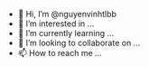 - 👋 Hi, I’m @nguyenvinhtlbb
- 👀 I’m interested in ...
- 🌱 I’m currently learning ...
- 💞️ I’m looking to collaborate on ...
- 📫 How to reach me ...

<!---
nguyenvinhtlbb/nguyenvinhtlbb is a ✨ special ✨ repository because its `README.md` (this file) appears on your GitHub profile.
You can click the Preview link to take a look at your changes.
--->
